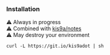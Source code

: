 ### Installation

⚠️ Always in progress  
⚠️ Combined with [kis9a/notes](https://github.com/kis9a/notes)  
⚠️ May destroy your environment

```
curl -L https://git.io/kis9adot | sh
```
